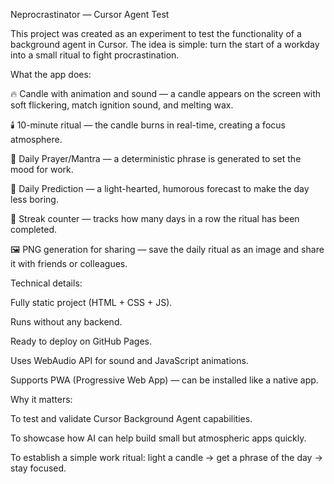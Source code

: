 Neprocrastinator — Cursor Agent Test

This project was created as an experiment to test the functionality of a background agent in Cursor.
The idea is simple: turn the start of a workday into a small ritual to fight procrastination.

What the app does:

🔥 Candle with animation and sound — a candle appears on the screen with soft flickering, match ignition sound, and melting wax.

🕯️ 10-minute ritual — the candle burns in real-time, creating a focus atmosphere.

📜 Daily Prayer/Mantra — a deterministic phrase is generated to set the mood for work.

🔮 Daily Prediction — a light-hearted, humorous forecast to make the day less boring.

📆 Streak counter — tracks how many days in a row the ritual has been completed.

🖼️ PNG generation for sharing — save the daily ritual as an image and share it with friends or colleagues.

Technical details:

Fully static project (HTML + CSS + JS).

Runs without any backend.

Ready to deploy on GitHub Pages.

Uses WebAudio API for sound and JavaScript animations.

Supports PWA (Progressive Web App) — can be installed like a native app.

Why it matters:

To test and validate Cursor Background Agent capabilities.

To showcase how AI can help build small but atmospheric apps quickly.

To establish a simple work ritual: light a candle → get a phrase of the day → stay focused.
